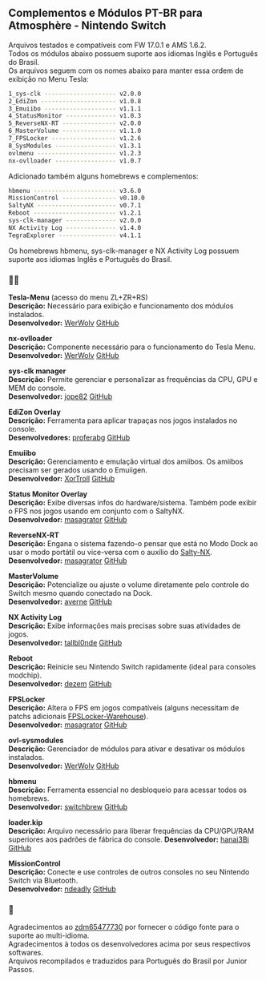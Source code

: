 ## Complementos e Módulos PT-BR para Atmosphère - Nintendo Switch  

Arquivos testados e compatíveis com FW 17.0.1 e AMS 1.6.2.  
Todos os módulos abaixo possuem suporte aos idiomas Inglês e Português do Brasil.  
Os arquivos seguem com os nomes abaixo para manter essa ordem de exibição no Menu Tesla:  
```sh
1_sys-clk -------------------- v2.0.0 
2_EdiZon --------------------- v1.0.8 
3_Emuiibo -------------------- v1.1.1 
4_StatusMonitor -------------- v1.0.3 
5_ReverseNX-RT --------------- v2.0.0 
6_MasterVolume --------------- v1.1.0 
7_FPSLocker ------------------ v1.2.6 
8_SysModules ----------------- v1.3.1 
ovlmenu ---------------------- v1.2.3 
nx-ovlloader ----------------- v1.0.7 
```

Adicionado também alguns homebrews e complementos:  
```sh 
hbmenu ----------------------- v3.6.0 
MissionControl --------------- v0.10.0 
SaltyNX ---------------------- v0.7.1 
Reboot ----------------------- v1.2.1 
sys-clk-manager -------------- v2.0.0 
NX Activity Log -------------- v1.4.0 
TegraExplorer ---------------- v4.1.1 
```
Os homebrews hbmenu, sys-clk-manager e NX Activity Log possuem suporte aos idiomas Inglês e Português do Brasil.  

### 👨‍💻 

**Tesla-Menu**  (acesso do menu ZL+ZR+RS)  
**Descrição:** Necessário para exibição e funcionamento dos módulos instalados.  
**Desenvolvedor:** [WerWolv](https://github.com/WerWolv) [GitHub](https://github.com/WerWolv/Tesla-Menu)  

**nx-ovlloader**  
**Descrição:** Componente necessário para o funcionamento do Tesla Menu.  
**Desenvolvedor:** [WerWolv](https://github.com/WerWolv) [GitHub](https://github.com/WerWolv/nx-ovlloader)  

**sys-clk manager**  
**Descrição:** Permite gerenciar e personalizar as frequências da CPU, GPU e MEM do console.  
**Desenvolvedor:** [jope82](https://github.com/jope82) [GitHub](https://github.com/jope82/sys-clk-uncapped-gpu-and-other-extras)  

**EdiZon Overlay**  
**Descrição:** Ferramenta para aplicar trapaças nos jogos instalados no console.  
**Desenvolvedores:** [proferabg](https://github.com/proferabg) [GitHub](https://github.com/proferabg/EdiZon-Overlay)  

**Emuiibo**  
**Descrição:** Gerenciamento e emulação virtual dos amiibos. Os amiibos precisam ser gerados usando o Emuiigen.  
**Desenvolvedor:** [XorTroll](https://github.com/XorTroll) [GitHub](https://github.com/XorTroll/emuiibo)  

**Status Monitor Overlay**  
**Descrição:** Exibe diversas infos do hardware/sistema. Também pode exibir o FPS nos jogos usando em conjunto com o SaltyNX.  
**Desenvolvedor:** [masagrator](https://github.com/masagrator) [GitHub](https://github.com/masagrator/Status-Monitor-Overlay)  

**ReverseNX-RT**  
**Descrição:** Engana o sistema fazendo-o pensar que está no Modo Dock ao usar o modo portátil ou vice-versa com o auxílio do [Salty-NX](https://github.com/masagrator/SaltyNX).  
**Desenvolvedor:** [masagrator](https://github.com/masagrator) [GitHub](https://github.com/masagrator/ReverseNX-RT)  

**MasterVolume**  
**Descrição:** Potencialize ou ajuste o volume diretamente pelo controle do Switch mesmo quando conectado na Dock.  
**Desenvolvedor:** [averne](https://github.com/averne) [GitHub](https://github.com/averne/MasterVolume)  

**NX Activity Log**  
**Descrição:** Exibe informações mais precisas sobre suas atividades de jogos.  
**Desenvolvedor:** [tallbl0nde](https://github.com/tallbl0nde) [GitHub](https://github.com/tallbl0nde/NX-Activity-Log)  

**Reboot**  
**Descrição:** Reinicie seu Nintendo Switch rapidamente (ideal para consoles modchip).  
**Desenvolvedor:** [dezem](https://github.com/dezem) [GitHub](https://github.com/dezem/Safe_Reboot)  

**FPSLocker**  
**Descrição:** Altera o FPS em jogos compatíveis (alguns necessitam de patchs adicionais [FPSLocker-Warehouse](https://github.com/masagrator/FPSLocker-Warehouse)).  
**Desenvolvedor:** [masagrator](https://github.com/masagrator) [GitHub](https://github.com/masagrator/FPSLocker)  

**ovl-sysmodules**  
**Descrição:** Gerenciador de módulos para ativar e desativar os módulos instalados.  
**Desenvolvedor:** [WerWolv](https://github.com/WerWolv) [GitHub](https://github.com/WerWolv/ovl-sysmodules)  

**hbmenu**  
**Descrição:** Ferramenta essencial no desbloqueio para acessar todos os homebrews.  
**Desenvolvedor:** [switchbrew](https://github.com/switchbrew) [GitHub](https://github.com/switchbrew/nx-hbmenu)   

**loader.kip**  
**Descrição:** Arquivo necessário para liberar frequências da CPU/GPU/RAM superiores aos padrões de fábrica do console.
**Desenvolvedor:** [hanai3Bi](https://github.com/hanai3Bi) [GitHub](https://github.com/hanai3Bi/Switch-OC-Suite)   

**MissionControl**  
**Descrição:** Conecte e use controles de outros consoles no seu Nintendo Switch via Bluetooth.  
**Desenvolvedor:** [ndeadly](https://github.com/ndeadly) [GitHub](https://github.com/ndeadly/MissionControl)  

### 📝  
Agradecimentos ao [zdm65477730](https://github.com/zdm65477730) por fornecer o código fonte para o suporte ao multi-idioma.  
Agradecimentos à todos os desenvolvedores acima por seus respectivos softwares.  
Arquivos recompilados e traduzidos para Português do Brasil por Junior Passos.  


